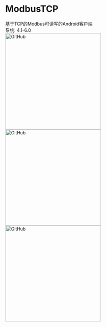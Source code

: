 # ModbusTCP
基于TCP的Modbus可读写的Android客户端  
系统: 4.1-6.0  
<img src="https://github.com/Idtk/ModbusTCP/blob/master/image/1.png" alt="GitHub" title="ModbusTCP" width="300" />
<img src="https://github.com/Idtk/ModbusTCP/blob/master/image/2.png" alt="GitHub" title="ModbusTCP" width="300" />
<img src="https://github.com/Idtk/ModbusTCP/blob/master/image/3.png" alt="GitHub" title="ModbusTCP" width="300" />
